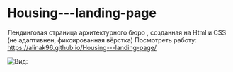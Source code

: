 # Housing---landing-page
Лендинговая страница архитектурного бюро , созданная на Html и CSS  (не адаптивнен, фиксированная вёрстка)
Посмотреть работу: https://alinak96.github.io/Housing---landing-page/

![Вид:](./img/housing-final.png)
